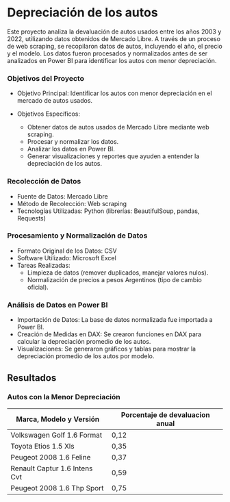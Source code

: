 # Depreciación de los autos

Este proyecto analiza la devaluación de autos usados entre los años 2003 y 2022, utilizando datos obtenidos de Mercado Libre. A través de un proceso de web scraping, se recopilaron datos de autos, incluyendo el año, el precio y el modelo. Los datos fueron procesados y normalizados antes de ser analizados en Power BI para identificar los autos con menor depreciación.

### Objetivos del Proyecto

- Objetivo Principal: Identificar los autos con menor depreciación en el mercado de autos usados.

- Objetivos Específicos:
    - Obtener datos de autos usados de Mercado Libre mediante web scraping.
    - Procesar y normalizar los datos.
    - Analizar los datos en Power BI.
    - Generar visualizaciones y reportes que ayuden a entender la depreciación de los autos.

### Recolección de Datos
- Fuente de Datos: Mercado Libre
- Método de Recolección: Web scraping
- Tecnologías Utilizadas: Python (librerías: BeautifulSoup, pandas, Requests)

### Procesamiento y Normalización de Datos
- Formato Original de los Datos: CSV
- Software Utilizado: Microsoft Excel
- Tareas Realizadas:
    - Limpieza de datos (remover duplicados, manejar valores nulos).
    - Normalización de precios a pesos Argentinos (tipo de cambio oficial).

### Análisis de Datos en Power BI
- Importación de Datos: La base de datos normalizada fue importada a Power BI.
- Creación de Medidas en DAX: Se crearon funciones en DAX para calcular la depreciación promedio de los autos.
- Visualizaciones: Se generaron gráficos y tablas para mostrar la depreciación promedio de los autos por modelo.

## Resultados
### Autos con la Menor Depreciación
| Marca, Modelo y Versión        | Porcentaje de devaluacion anual |
| -------------------------------| ------------------------------- | 
| Volkswagen Golf 1.6 Format     |                             0,12|              
| Toyota Etios 1.5 Xls           |                             0,35|
| Peugeot 2008 1.6 Feline        |                             0,37|
| Renault Captur 1.6 Intens Cvt  |                             0,59|
| Peugeot 2008 1.6 Thp Sport     |                             0,75|
